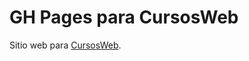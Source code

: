 # GH Pages para CursosWeb

Sitio web para [CursosWeb](https://merinhunter.github.io/CursosWeb.github.io).
